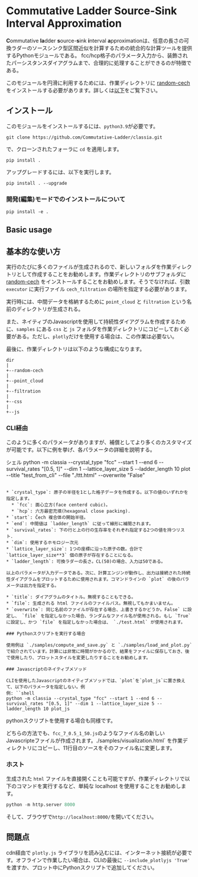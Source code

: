 # Commutative Ladder Source-Sink Interval Approximation

**C**ommutative **la**dder **s**ource-**s**ink **i**nterval **a**pproximationは、任意の長さの可換ラダーのソースシンク型区間近似を計算するための統合的な計算ツールを提供するPythonモジュールである。
fcc/hcp格子のパラメータ入力から、装飾されたパーシスタンスダイアグラムまで、合理的に処理することができるのが特徴である。

このモジュールを円滑に利用するためには、作業ディレクトリに [random-cech](https://bitbucket.org/tda-homcloud/random-cech/src/master/) をインストールする必要があります。詳しくは[以下](##基本的な使い方)をご覧下さい。


## インストール

このモジュールをインストールするには、`python3.9`が必要です。

```
git clone https://github.com/Commutative-Ladder/classia.git
```
で、クローンされたフォーラに `cd` を適用します。
```
pip install .
```

アップグレードするには、以下を実行します。
```
pip install . --upgrade
```

### 開発(編集)モードでのインストールについて

```
pip install -e .
```

## Basic usage

## 基本的な使い方

実行のたびに多くのファイルが生成されるので、新しいフォルダを作業ディレクトリとして作成することをお勧めします。作業ディレクトリのサブフォルダに [random-cech](https://bitbucket.org/tda-homcloud/random-cech/src/master/) をインストールすることをお勧めします。そうでなければ、引数 `executor` に実行ファイル `cech_filtration` の場所を指定する必要があります。

実行時には、中間データを格納するために `point_cloud` と `filtration` という名前のディレクトリが生成される。

また、ネイティブのJavascriptを使用して持続性ダイアグラムを作成するために、`samples` にある `css` と `js` フォルダを作業ディレクトリにコピーしておく必要がある。ただし、`plotly`だけを使用する場合は、この作業は必要ない。

最後に、作業ディレクトリは以下のような構成になります。

```
dir
|
+--random-cech
|
+--point_cloud
|
+--filtration
|
+--css
|
+--js
```

### CLI経由

このように多くのパラメータがありますが、補償としてより多くのカスタマイズが可能です。以下に例を挙げ、各パラメータの詳細を説明する。

シェル
python -m classia --crystal_type "fcc" --start 1 --end 6 --survival_rates "[0.5, 1]" --dim 1 --lattice_layer_size 5 --ladder_length 10 plot --title "test_from_cli" --file "./ttt.html" --overwrite "False"
```

* `crystal_type`: 原子の半径を1とした格子データを作成する。以下の値のいずれかを指定します。
  * `fcc`: 面心立方(face centerd cubic)。
  * `hcp`: 六方最密充填(hexagonal close packing).
* `start`: Čech 複合体の開始半径。
* `end`: 中間値は `ladder_length` に従って線形に補間されます。
* `survival_rates`: 下の行と上の行の生存率をそれぞれ指定する2つの値を持つリスト．
* `dim`: 使用するホモロジー次元
* `lattice_layer_size`: 1つの座標に沿った原子の数。合計で `lattice_layer_size**3` 個の原子が存在することになる。
* `ladder_length`: 可換ラダーの長さ。CL(50)の場合、入力は50である。

以上のパラメータが入力データである。次に、計算エンジンが動作し、出力は接続された持続性ダイアグラムをプロットするために使用されます。コマンドラインの `plot` の後のパラメータは出力を指定する。

* `title`: ダイアグラムのタイトル。無視することもできる。
* `file`: 生成される html ファイルのファイルパス。無視してもかまいません。
* `overwrite`: 同じ名前のファイルが存在する場合、上書きするかどうか。False` に設定し、 `file` を指定しなかった場合、ランダムなファイル名が使用される。もし `True` に設定し、かつ `file` を指定しなかった場合は、 `./test.html` が使用されます。

### Pythonスクリプトを実行する場合

使用例は `./samples/compute_and_save.py` と `./samples/load_and_plot.py` で紹介されています。計算には非常に時間がかかるので、結果をファイルに保存しておき、後で使用したり、プロットスタイルを変更したりすることをお勧めします。

### Javascriptのネイティブメソッド

CLIを使用したJavascriptのネイティブメソッドでは、`plot`を`plot_js`に置き換えて、以下のパラメータを指定しない。例
例: ``shell
python -m classia --crystal_type "fcc" --start 1 --end 6 --survival_rates "[0.5, 1]" --dim 1 --lattice_layer_size 5 --ladder_length 10 plot_js
```

pythonスクリプトを使用する場合も同様です。

どちらの方法でも、`fcc_7_0.5_1_50.js`のようなファイル名の新しいJavascripteファイルが作成されます。./samples/visualization.html` を作業ディレクトリにコピーし、11行目のソースをそのファイル名に変更します。

### ホスト

生成された `html` ファイルを直接開くことも可能ですが、作業ディレクトリで以下のコマンドを実行するなど、単純な localhost を使用することをお勧めします。

```python
python -m http.server 8000
```
そして、ブラウザで`http://localhost:8000/`を開いてください。

## 問題点

cdn経由で `plotly.js` ライブラリを読み込むには、インターネット接続が必要です。オフラインで作業したい場合は、CLIの最後に `--include_plotlyjs 'True'` を渡すか、プロット中にPythonスクリプトで追加してください。